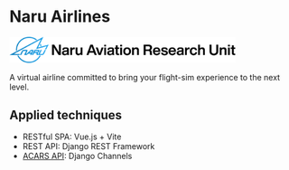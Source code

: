 # Naru Airlines
<img src="/banner.svg" width="400">

A virtual airline committed to bring your flight-sim experience to the next level.

## Applied techniques
- RESTful SPA: Vue.js + Vite
- REST API: Django REST Framework
- [ACARS API](https://github.com/LazoYoung/Naru-ACARS/wiki/ACARS-Protocol): Django Channels
